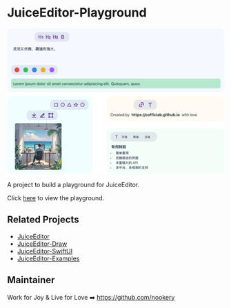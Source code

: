 # JuiceEditor-Playground

![hero](./docs/hero.png)

A project to build a playground for JuiceEditor.

Click [here](https://cofficlab.github.io/JuiceEditor-Playground/) to view the playground.

## Related Projects

- [JuiceEditor](https://github.com/CofficLab/JuiceEditor)
- [JuiceEditor-Draw](https://github.com/CofficLab/JuiceEditor-Draw)
- [JuiceEditor-SwiftUI](https://github.com/cofficlab/JuiceEditor-SwiftUI)
- [JuiceEditor-Examples](https://github.com/cofficlab/JuiceEditor-Examples)

## Maintainer

Work for Joy & Live for Love ➡️ <https://github.com/nookery>
